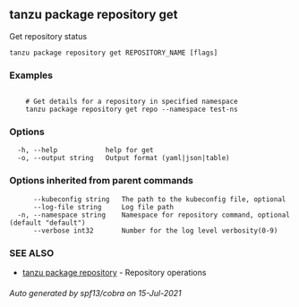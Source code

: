 ## tanzu package repository get

Get repository status

```
tanzu package repository get REPOSITORY_NAME [flags]
```

### Examples

```

    # Get details for a repository in specified namespace     
    tanzu package repository get repo --namespace test-ns
```

### Options

```
  -h, --help            help for get
  -o, --output string   Output format (yaml|json|table)
```

### Options inherited from parent commands

```
      --kubeconfig string   The path to the kubeconfig file, optional
      --log-file string     Log file path
  -n, --namespace string    Namespace for repository command, optional (default "default")
      --verbose int32       Number for the log level verbosity(0-9)
```

### SEE ALSO

* [tanzu package repository](tanzu_package_repository.md)     - Repository operations

###### Auto generated by spf13/cobra on 15-Jul-2021
